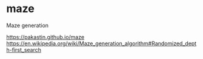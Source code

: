 # maze
Maze generation

https://pakastin.github.io/maze
https://en.wikipedia.org/wiki/Maze_generation_algorithm#Randomized_depth-first_search
